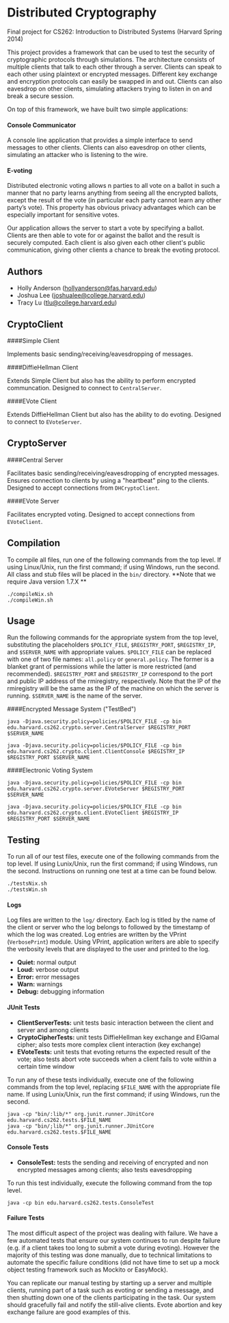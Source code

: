 Distributed Cryptography
=============

Final project for CS262: Introduction to Distributed Systems (Harvard Spring 2014)

This project provides a framework that can be used to test the security of cryptographic protocols through simulations. The architecture consists of multiple clients that talk to each other through a server. Clients can speak to each other using plaintext or encrypted messages. Different key exchange and encryption protocols can easily be swapped in and out. Clients can also eavesdrop on other clients, simulating attackers trying to listen in on and break a secure session.

On top of this framework, we have built two simple applications:

#### Console Communicator

A console line application that provides a simple interface to send messages to other clients. Clients can also eavesdrop on other clients, simulating an attacker who is listening to the wire.

#### E-voting

Distributed electronic voting allows n parties to all vote on a ballot in such a manner that no party learns anything from seeing all the encrypted ballots, except the result of the vote (in particular each party cannot learn any other party’s vote). This property has obvious privacy advantages which can be especially important for sensitive votes.

Our application allows the server to start a vote by specifying a ballot. Clients are then able to vote for or against the ballot and the result is securely computed. Each client is also given each other client's public communication, giving other clients a chance to break the evoting protocol.

Authors
-------
* Holly Anderson (hollyanderson@fas.harvard.edu)
* Joshua Lee (joshualee@college.harvard.edu)
* Tracy Lu (tlu@college.harvard.edu)

CryptoClient
-------------

####Simple Client

Implements basic sending/receiving/eavesdropping of messages.

####DiffieHellman Client

Extends Simple Client but also has the ability to perform encrypted communcation. Designed to connect to `CentralServer`.

####EVote Client

Extends DiffieHellman Client but also has the ability to do evoting. Designed to connect to `EVoteServer`.

CryptoServer
-------------

####Central Server

Facilitates basic sending/receiving/eavesdropping of encrypted messages. Ensures connection to clients by using a "heartbeat" ping to the clients. Designed to accept connections from `DHCryptoClient`.

####EVote Server

Facilitates encrypted voting. Designed to accept connections from `EVoteClient`.

Compilation
-----------------
To compile all files, run one of the following commands from the top level. If using Linux/Unix, run the first command; if using Windows, run the second. All class and stub files will be placed in the `bin/` directory. **Note that we require Java version 1.7.X **

	./compileNix.sh
	./compileWin.sh
	
Usage
-----------------
Run the following commands for the appropriate system from the top level, substituting the placeholders `$POLICY_FILE`, `$REGISTRY_PORT`, `$REGISTRY_IP`, and `$SERVER_NAME` with appropriate values. `$POLICY_FILE` can be replaced with one of two file names: `all.policy` or `general.policy`. The former is a blanket grant of permissions while the latter is more restricted (and recommended). `$REGISTRY_PORT` and `$REGISTRY_IP` correspond to the port and public IP address of the rmiregistry, respectively. Note that the IP of the rmiregistry will be the same as the IP of the machine on which the server is running. `$SERVER_NAME` is the name of the server.

####Encrypted Message System ("TestBed")

    java -Djava.security.policy=policies/$POLICY_FILE -cp bin edu.harvard.cs262.crypto.server.CentralServer $REGISTRY_PORT $SERVER_NAME

    java -Djava.security.policy=policies/$POLICY_FILE -cp bin edu.harvard.cs262.crypto.client.ClientConsole $REGISTRY_IP $REGISTRY_PORT $SERVER_NAME
   
####Electronic Voting System

    java -Djava.security.policy=policies/$POLICY_FILE -cp bin edu.harvard.cs262.crypto.server.EVoteServer $REGISTRY_PORT $SERVER_NAME

    java -Djava.security.policy=policies/$POLICY_FILE -cp bin edu.harvard.cs262.crypto.client.EVoteClient $REGISTRY_IP $REGISTRY_PORT $SERVER_NAME

Testing
--------------------
To run all of our test files, execute one of the following commands from the top level. If using Lunix/Unix, run the first command; if using Windows, run the second. Instructions on running one test at a time can be found below.

	./testsNix.sh
	./testsWin.sh

#### Logs

Log files are written to the `log/` directory. Each log is titled by the name of the client or server who the log belongs to followed by the timestamp of which the log was created. Log entries are written by the VPrint (`VerbosePrint`) module. Using VPrint, application writers are able to specify the verbosity levels that are displayed to the user and printed to the log.

* **Quiet:** normal output
* **Loud:** verbose output
* **Error:** error messages
* **Warn:** warnings
* **Debug:** debugging information

#### JUnit Tests

* **ClientServerTests:** unit tests basic interaction between the client and server and among clients
* **CryptoCipherTests:** unit tests DiffieHellman key exchange and ElGamal cipher; also tests more complex client interaction (key exchange)
* **EVoteTests:** unit tests that evoting returns the expected result of the vote; also tests abort vote succeeds when a client fails to vote within a certain time window

To run any of these tests individually, execute one of the following commands from the top level, replacing `$FILE_NAME` with the appropriate file name. If using Lunix/Unix, run the first command; if using Windows, run the second.

	java -cp "bin/:lib/*" org.junit.runner.JUnitCore edu.harvard.cs262.tests.$FILE_NAME
	java -cp "bin/;lib/*" org.junit.runner.JUnitCore edu.harvard.cs262.tests.$FILE_NAME

#### Console Tests
	
* **ConsoleTest:** tests the sending and receiving of encrypted and non encrypted messages among clients; also tests eavesdropping

To run this test individually, execute the following command from the top level.

	java -cp bin edu.harvard.cs262.tests.ConsoleTest

#### Failure Tests

The most difficult aspect of the project was dealing with failure. We have a few automated tests that ensure our system continues to run despite failure (e.g. if a client takes too long to submit a vote during evoting). However the majority of this testing was done manually, due to technical limitations to automate the specific failure conditions (did not have time to set up a mock object testing framework such as Mockito or EasyMock). 

You can replicate our manual testing by starting up a server and multiple clients, running part of a task such as evoting or sending a message, and then shutting down one of the clients participating in the task. Our system should gracefully fail and notify the still-alive clients. Evote abortion and key exchange failure are good examples of this.
